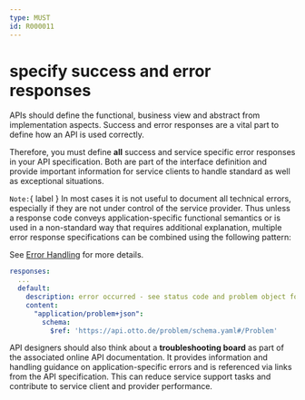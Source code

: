 ```yaml
---
type: MUST
id: R000011
---
```


# specify success and error responses

APIs should define the functional, business view and abstract from implementation aspects.
Success and error responses are a vital part to define how an API is used correctly.

Therefore, you must define **all** success and service specific error responses in your API specification.
Both are part of the interface definition and provide important information for service clients to handle standard as well as exceptional situations.

`Note:`{ label } In most cases it is not useful to document all technical errors, especially if they are not under control of the service provider. Thus unless a response code conveys application-specific functional semantics or is used in a non-standard way that requires additional explanation, multiple error response specifications can be combined using the following pattern:

See [Error Handling](./guidelines/020_guidelines/070_error-handling/0000_index.md) for more details.

```yaml
responses:
  ...
  default:
    description: error occurred - see status code and problem object for more information.
    content:
      "application/problem+json":
        schema:
          $ref: 'https://api.otto.de/problem/schema.yaml#/Problem'
```

API designers should also think about a **troubleshooting board** as part of the associated online API documentation.
It provides information and handling guidance on application-specific errors and is referenced via links from the API specification.
This can reduce service support tasks and contribute to service client and provider performance.
